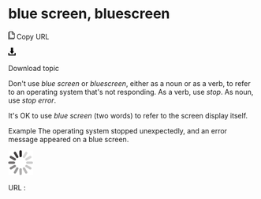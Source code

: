 # blue screen, bluescreen

![Copy URL](media/blu-ray-disc/Copy.png)
Copy URL

![Download](media/blu-ray-disc/Download.png)

Download topic

Don't use *blue screen* or *bluescreen*, either as a noun or as a verb, to refer to an operating system that's not responding. As a verb, use *stop*. As noun, use *stop error*.

It's OK to use *blue screen* (two words) to refer to the screen display itself.

Example The operating system stopped unexpectedly, and an error message appeared on a blue screen.

![In progress](media/blu-ray-disc/activity-large.gif)

URL :
